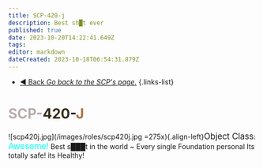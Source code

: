 ```yaml
---
title: SCP-420-j
description: Best sh█t ever
published: true
date: 2023-10-20T14:22:41.649Z
tags: 
editor: markdown
dateCreated: 2023-10-18T06:54:31.879Z
---
```


- [:arrow_backward: Back *Go back to the SCP's page.*](/en/game/scps#scps)
{.links-list}
# <font color="#b8acac">SCP</font><font color="#aea2a2">-</font><font color="#362e1b">420</font><font color="#07060c">-</font><font color="#ad6c38">J</font>
![scp420j.jpg](/images/roles/scp420j.jpg =275x){.align-left}<big>Object Class</big>: <font color="#00fffb"><big>Awesome!</big></font>
Best s███t in the world ~ Every single Foundation personal
Its totally safe!
its Healthy!
